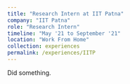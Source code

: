 ```yaml
---
title: "Research Intern at IIT Patna"
company: "IIT Patna"
role: "Research Intern"
timeline: "May '21 to September '21"
location: "Work From Home"
collection: experiences
permalink: /experiences/IITP
---
```


Did something.
